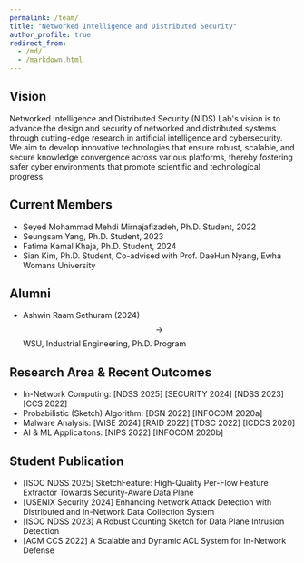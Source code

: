 ```yaml
---
permalink: /team/
title: "Networked Intelligence and Distributed Security"
author_profile: true
redirect_from: 
  - /md/
  - /markdown.html
---
```


## Vision

Networked Intelligence and Distributed Security (NIDS) Lab's vision is to advance the design and security of networked and distributed systems through cutting-edge research in artificial intelligence and cybersecurity. We aim to develop innovative technologies that ensure robust, scalable, and secure knowledge convergence across various platforms, thereby fostering safer cyber environments that promote scientific and technological progress.

## Current Members
* Seyed Mohammad Mehdi Mirnajafizadeh, Ph.D. Student, 2022
* Seungsam Yang, Ph.D. Student, 2023
* Fatima Kamal Khaja, Ph.D. Student, 2024
* Sian Kim, Ph.D. Student, Co-advised with Prof. DaeHun Nyang, Ewha Womans University

## Alumni
* Ashwin Raam Sethuram (2024) $$\rightarrow$$ WSU, Industrial Engineering, Ph.D. Program

## Research Area & Recent Outcomes
  * In-Network Computing: [NDSS 2025] [SECURITY 2024] [NDSS 2023] [CCS 2022]
  * Probabilistic (Sketch) Algorithm: [DSN 2022] [INFOCOM 2020a]
  * Malware Analysis: [WISE 2024] [RAID 2022] [TDSC 2022] [ICDCS 2020]
  * AI & ML Applicaitons: [NIPS 2022] [INFOCOM 2020b]

## Student Publication
* [ISOC NDSS 2025] SketchFeature: High-Quality Per-Flow Feature Extractor Towards Security-Aware Data Plane 
* [USENIX Security 2024] Enhancing Network Attack Detection with Distributed and In-Network Data Collection System
* [ISOC NDSS 2023] A Robust Counting Sketch for Data Plane Intrusion Detection
* [ACM CCS 2022] A Scalable and Dynamic ACL System for In-Network Defense






